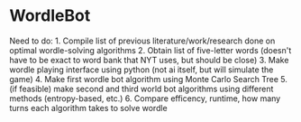 # WordleBot
Need to do: 
    1. Compile list of previous literature/work/research done on optimal wordle-solving algorithms
    2. Obtain list of five-letter words (doesn't have to be exact to word bank that NYT uses, but should be close)
    3. Make wordle playing interface using python (not ai itself, but will simulate the game)
    4. Make first wordle bot algorithm using Monte Carlo Search Tree 
    5. (if feasible) make second and third world bot algorithms using different methods (entropy-based, etc.)
    6. Compare efficency, runtime, how many turns each algorithm takes to solve wordle
